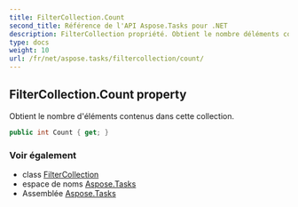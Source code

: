 ```yaml
---
title: FilterCollection.Count
second_title: Référence de l'API Aspose.Tasks pour .NET
description: FilterCollection propriété. Obtient le nombre déléments contenus dans cette collection.
type: docs
weight: 10
url: /fr/net/aspose.tasks/filtercollection/count/
---
```

## FilterCollection.Count property

Obtient le nombre d'éléments contenus dans cette collection.

```csharp
public int Count { get; }
```

### Voir également

* class [FilterCollection](../)
* espace de noms [Aspose.Tasks](../../filtercollection/)
* Assemblée [Aspose.Tasks](../../../)


